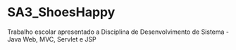 # SA3_ShoesHappy
Trabalho escolar apresentado a Disciplina de Desenvolvimento de Sistema - Java Web, MVC, Servlet e JSP
